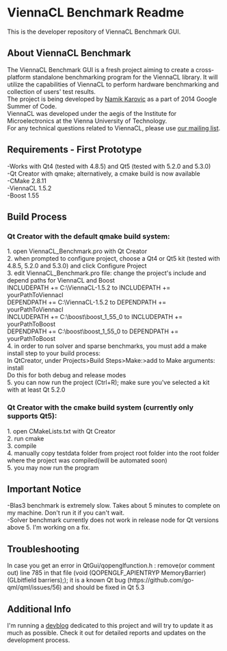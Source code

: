 <h1>ViennaCL Benchmark Readme</h1>
This is the developer repository of ViennaCL Benchmark GUI.
<h2>About ViennaCL Benchmark</h2>
The ViennaCL Benchmark GUI is a fresh project aiming to create a cross-platform standalone benchmarking program for the ViennaCL library. It will utilize the capabilities of ViennaCL to perform hardware benchmarking and collection of users' test results.<br>
The project is being developed by <a href="http://zalomiga.ba/">Namik Karovic</a> as a part of 2014 Google Summer of Code.<br>
ViennaCL was developed under the aegis of the Institute for Microelectronics at the Vienna University of Technology.<br>
For any technical questions related to ViennaCL, please use <a href="mailto:viennacl-support%40lists.sourceforge.net">our
mailing list</a>.<br>

<h2>Requirements - First Prototype</h2>
-Works with Qt4 (tested with 4.8.5) and Qt5 (tested with 5.2.0 and 5.3.0)<br>
-Qt Creator with qmake; alternatively, a cmake build is now available<br>
-CMake 2.8.11<br>
-ViennaCL 1.5.2<br>
-Boost 1.55<br>
<h2>Build Process</h2>
<h3>Qt Creator with the default qmake build system:</h3>
1. open ViennaCL_Benchmark.pro with Qt Creator<br>
2. when prompted to configure project, choose a Qt4 or Qt5 kit (tested with 4.8.5, 5.2.0 and 5.3.0) and click Configure Project<br>
3. edit ViennaCL_Benchmark.pro file: change the project's include and depend paths for ViennaCL and Boost<br>
INCLUDEPATH += C:\ViennaCL-1.5.2 to INCLUDEPATH += yourPathToViennacl<br>
DEPENDPATH += C:\ViennaCL-1.5.2 to DEPENDPATH += yourPathToViennacl<br>
INCLUDEPATH += C:\boost\boost_1_55_0 to INCLUDEPATH += yourPathToBoost<br>
DEPENDPATH += C:\boost\boost_1_55_0 to DEPENDPATH += yourPathToBoost<br>
4. in order to run solver and sparse benchmarks, you must add a make install step to your build process: <br>
In QtCreator, under Projects>Build Steps>Make:>add to Make arguments: install<br>
Do this for both debug and release modes<br>
5. you can now run the project (Ctrl+R); make sure you've selected a kit with at least Qt 5.2.0<br>
<h3>Qt Creator with the cmake build system (currently only supports Qt5):</h3>
1. open CMakeLists.txt with Qt Creator<br>
2. run cmake<br>
3. compile<br>
4. manually copy testdata folder from project root folder into the root folder where the project was compiled(will be automated soon)<br>
5. you may now run the program<br>
<h2>Important Notice</h2>
-Blas3 benchmark is extremely slow. Takes about 5 minutes to complete on my machine. Don't run it if you can't wait.<br>
-Solver benchmark currently does not work in release node for Qt versions above 5. I'm working on a fix.<br>
<h2>Troubleshooting</h2>
In case you get an error in QtGui/qopenglfunction.h : remove(or comment out) line 785 in that file (void (QOPENGLF_APIENTRYP MemoryBarrier)(GLbitfield barriers);); it is a known Qt bug (https://github.com/go-qml/qml/issues/56) and should be fixed in Qt 5.3<br>
<h2>Additional Info</h2>
I'm running a <a href="http://zalomiga.ba/blog">devblog</a> dedicated to this project and will try to update it as much as possible. Check it out for detailed reports and updates on the development process.
